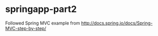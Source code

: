 springapp-part2
===============

Followed Spring MVC example from
http://docs.spring.io/docs/Spring-MVC-step-by-step/

